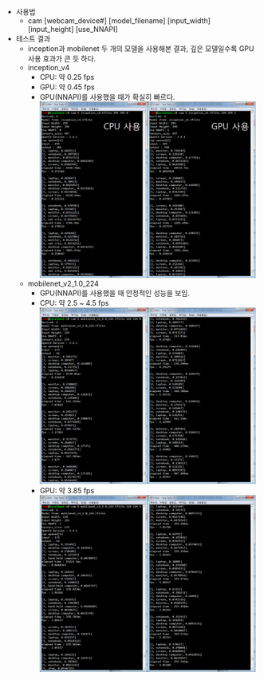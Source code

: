 * 사용법
  * cam [webcam_device#] [model_filename] [input_width] [input_height] [use_NNAPI]
* 테스트 결과
  * inception과 mobilenet 두 개의 모델을 사용해본 결과, 깊은 모델일수록 GPU 사용 효과가 큰 듯 하다.
  * inception_v4
    * CPU: 약 0.25 fps
    * GPU: 약 0.45 fps
    * GPU(NNAPI)를 사용했을 때가 확실히 빠르다.
      ![inception_v4](./fig/inception_v4.png)
  * mobilenet_v2_1.0_224
    * GPU(NNAPI)를 사용했을 때 안정적인 성능을 보임.
    * CPU: 약 2.5 ~ 4.5 fps
      ![mobilenet_v2_1.0_224_CPU](./fig/mobilenet_v2_1.0_224_noNNAPI.png)
    * GPU: 약 3.85 fps
      ![mobilenet_v2_1.0_224_GPU](./fig/mobilenet_v2_1.0_224_NNAPI.png)
